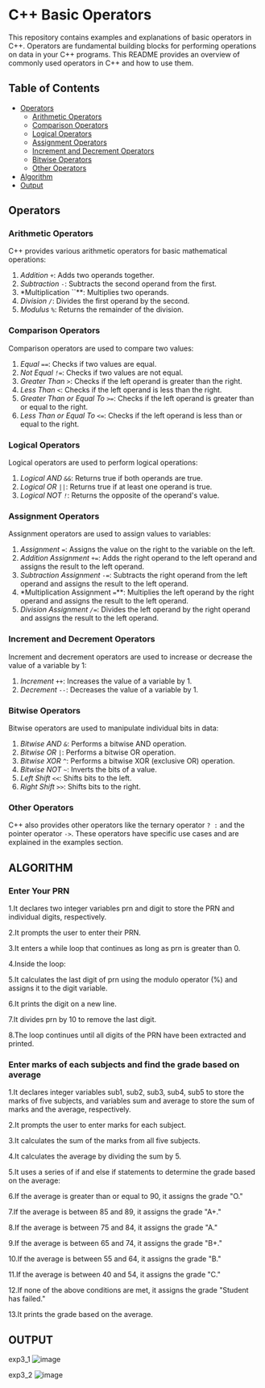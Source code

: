 # C++ Basic Operators

This repository contains examples and explanations of basic operators in C++. Operators are fundamental building blocks for performing operations on data in your C++ programs. This README provides an overview of commonly used operators in C++ and how to use them.

## Table of Contents
- [Operators](#operators)
  - [Arithmetic Operators](#arithmetic-operators)
  - [Comparison Operators](#comparison-operators)
  - [Logical Operators](#logical-operators)
  - [Assignment Operators](#assignment-operators)
  - [Increment and Decrement Operators](#increment-and-decrement-operators)
  - [Bitwise Operators](#bitwise-operators)
  - [Other Operators](#other-operators)
- [Algorithm](#algorithm)
- [Output](#output)

## Operators

### Arithmetic Operators

C++ provides various arithmetic operators for basic mathematical operations:

1. *Addition `+`*: Adds two operands together.
2. *Subtraction `-`*: Subtracts the second operand from the first.
3. *Multiplication ``**: Multiplies two operands.
4. *Division `/`*: Divides the first operand by the second.
5. *Modulus `%`*: Returns the remainder of the division.

### Comparison Operators

Comparison operators are used to compare two values:

1. *Equal `==`*: Checks if two values are equal.
2. *Not Equal `!=`*: Checks if two values are not equal.
3. *Greater Than `>`*: Checks if the left operand is greater than the right.
4. *Less Than `<`*: Checks if the left operand is less than the right.
5. *Greater Than or Equal To `>=`*: Checks if the left operand is greater than or equal to the right.
6. *Less Than or Equal To `<=`*: Checks if the left operand is less than or equal to the right.

### Logical Operators

Logical operators are used to perform logical operations:

1. *Logical AND `&&`*: Returns true if both operands are true.
2. *Logical OR `||`*: Returns true if at least one operand is true.
3. *Logical NOT `!`*: Returns the opposite of the operand's value.

### Assignment Operators

Assignment operators are used to assign values to variables:

1. *Assignment `=`*: Assigns the value on the right to the variable on the left.
2. *Addition Assignment `+=`*: Adds the right operand to the left operand and assigns the result to the left operand.
3. *Subtraction Assignment `-=`*: Subtracts the right operand from the left operand and assigns the result to the left operand.
4. *Multiplication Assignment `=`**: Multiplies the left operand by the right operand and assigns the result to the left operand.
5. *Division Assignment `/=`*: Divides the left operand by the right operand and assigns the result to the left operand.

### Increment and Decrement Operators

Increment and decrement operators are used to increase or decrease the value of a variable by 1:

1. *Increment `++`*: Increases the value of a variable by 1.
2. *Decrement `--`*: Decreases the value of a variable by 1.

### Bitwise Operators

Bitwise operators are used to manipulate individual bits in data:

1. *Bitwise AND `&`*: Performs a bitwise AND operation.
2. *Bitwise OR `|`*: Performs a bitwise OR operation.
3. *Bitwise XOR `^`*: Performs a bitwise XOR (exclusive OR) operation.
4. *Bitwise NOT `~`*: Inverts the bits of a value.
5. *Left Shift `<<`*: Shifts bits to the left.
6. *Right Shift `>>`*: Shifts bits to the right.

### Other Operators

C++ also provides other operators like the ternary operator `? :` and the pointer operator `->`. These operators have specific use cases and are explained in the examples section.


## ALGORITHM
### Enter Your PRN
1.It declares two integer variables prn and digit to store the PRN and individual digits, respectively.

2.It prompts the user to enter their PRN.

3.It enters a while loop that continues as long as prn is greater than 0.

4.Inside the loop:

5.It calculates the last digit of prn using the modulo operator (%) and assigns it to the digit variable.

6.It prints the digit on a new line.

7.It divides prn by 10 to remove the last digit.

8.The loop continues until all digits of the PRN have been extracted and printed.

### Enter marks of each subjects and find the grade based on average
1.It declares integer variables sub1, sub2, sub3, sub4, sub5 to store the marks of five subjects, and variables sum and average to store the sum of marks and the average, respectively.

2.It prompts the user to enter marks for each subject.

3.It calculates the sum of the marks from all five subjects.

4.It calculates the average by dividing the sum by 5.

5.It uses a series of if and else if statements to determine the grade based on the average:

6.If the average is greater than or equal to 90, it assigns the grade "O."

7.If the average is between 85 and 89, it assigns the grade "A+."

8.If the average is between 75 and 84, it assigns the grade "A."

9.If the average is between 65 and 74, it assigns the grade "B+."

10.If the average is between 55 and 64, it assigns the grade "B."

11.If the average is between 40 and 54, it assigns the grade "C."

12.If none of the above conditions are met, it assigns the grade "Student has failed."

13.It prints the grade based on the average.

## OUTPUT
exp3_1
  ![image](https://github.com/Pranav18062004/Cpp-Basic-Operators/assets/79793482/353d1bdb-0112-4e5a-b514-23e4777b7560)

exp3_2
  ![image](https://github.com/Pranav18062004/Cpp-Basic-Operators/assets/79793482/4e1cd860-652b-4984-b791-8c2b972af695)
